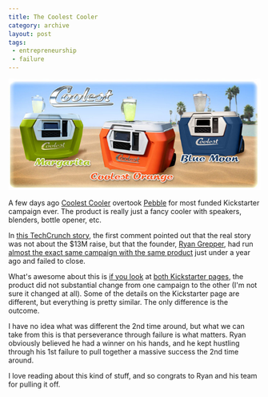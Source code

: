 ```yaml
---
title: The Coolest Cooler
category: archive
layout: post
tags: 
 - entrepreneurship
 - failure
---
```


![coolest](/images/coolest.jpg)

A few days ago [Coolest Cooler](https://www.kickstarter.com/projects/ryangrepper/coolest-cooler-21st-century-cooler-thats-actually) overtook [Pebble](https://www.kickstarter.com/projects/597507018/pebble-e-paper-watch-for-iphone-and-android) for most funded Kickstarter campaign ever. The product is really just a fancy cooler with speakers, blenders, bottle opener, etc.

In [this TechCrunch story](http://techcrunch.com/2014/07/15/the-5-million-cooler/), the first comment pointed out that the real story was not about the $13M raise, but that the founder, [Ryan Grepper](https://www.kickstarter.com/profile/ryangrepper), had run [almost the exact same campaign with the same product](https://www.kickstarter.com/projects/ryangrepper/the-coolest-cooler-with-blender-music-and-so-much/) just under a year ago and failed to close.

What's awesome about this is [if you look](https://www.kickstarter.com/projects/ryangrepper/the-coolest-cooler-with-blender-music-and-so-much/) at [both Kickstarter pages](https://www.kickstarter.com/projects/ryangrepper/coolest-cooler-21st-century-cooler-thats-actually), the product did not substantial change from one campaign to the other (I'm not sure it changed at all). Some of the details on the Kickstarter page are different, but everything is pretty similar. The only difference is the outcome. 

I have no idea what was different the 2nd time around, but what we can take from this is that perseverance through failure is what matters. Ryan obviously believed he had a winner on his hands, and he kept hustling through his 1st failure to pull together a massive success the 2nd time around. 

I love reading about this kind of stuff, and so congrats to Ryan and his team for pulling it off.